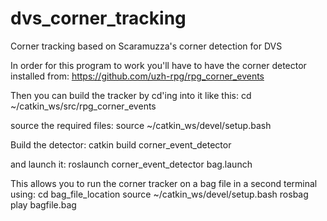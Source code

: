 # dvs_corner_tracking
Corner tracking based on Scaramuzza's corner detection for DVS

In order for this program to work you'll have to have the corner detector installed from:
https://github.com/uzh-rpg/rpg_corner_events

Then you can build the tracker by cd'ing into it like this:
cd ~/catkin_ws/src/rpg_corner_events

source the required files:
source ~/catkin_ws/devel/setup.bash

Build the detector:
catkin build corner_event_detector

and launch it:
roslaunch corner_event_detector bag.launch

This allows you to run the corner tracker on a bag file in a second terminal using:
cd bag_file_location
source ~/catkin_ws/devel/setup.bash
rosbag play bagfile.bag
